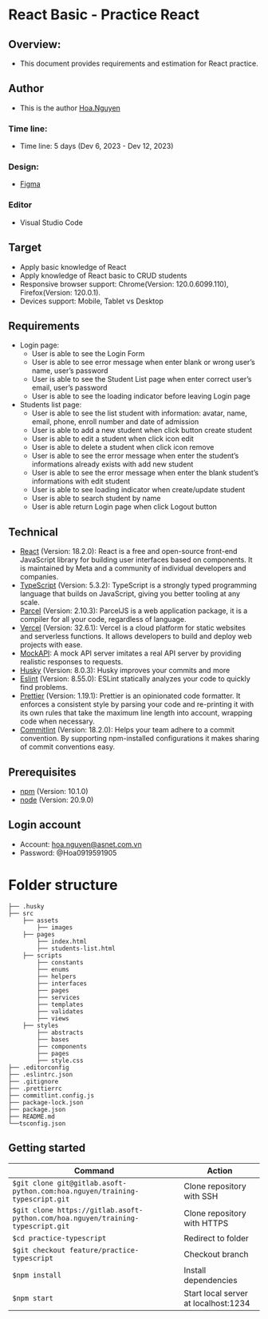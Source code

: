 # React Basic - Practice React

## Overview:

- This document provides requirements and estimation for React practice.

## Author

- This is the author [Hoa.Nguyen](https://gitlab.asoft-python.com/hoa.nguyen)

### Time line:

- Time line: 5 days (Dev 6, 2023 - Dev 12, 2023)

### Design:

- [Figma](<https://www.figma.com/file/LjWaG6ZiQnSajtQ18EoCZ3/Crud-Operations-(Community)?type=design&node-id=0-1&mode=design&t=S6ArtZu7LgN33w4B-0>)

### Editor

- Visual Studio Code

## Target

- Apply basic knowledge of React
- Apply knowledge of React basic to CRUD students
- Responsive browser support: Chrome(Version: 120.0.6099.110), Firefox(Version: 120.0.1).
- Devices support: Mobile, Tablet vs Desktop

## Requirements

- Login page:
  - User is able to see the Login Form
  - User is able to see error message when enter blank or wrong user’s name, user’s password
  - User is able to see the Student List page when enter correct user’s email, user’s password
  - User is able to see the loading indicator before leaving Login page
- Students list page:
  - User is able to see the list student with information: avatar, name, email, phone, enroll number and date of admission
  - User is able to add a new student when click button create student
  - User is able to edit a student when click icon edit
  - User is able to delete a student when click icon remove
  - User is able to see the error message when enter the student’s informations already exists with add new student
  - User is able to see the error message when enter the blank student’s informations with edit student
  - User is able to see loading indicator when create/update student
  - User is able to search student by name
  - User is able return Login page when click Logout button

## Technical

- [React](https://react.dev/) (Version: 18.2.0): React is a free and open-source front-end JavaScript library for building user interfaces based on components. It is maintained by Meta and a community of individual developers and companies.
- [TypeScript](https://www.typescriptlang.org/) (Version: 5.3.2): TypeScript is a strongly typed programming language that builds on JavaScript, giving you better tooling at any scale.
- [Parcel](https://parceljs.org/) (Version: 2.10.3): ParcelJS is a web application package, it is a compiler for all your code, regardless of language.
- [Vercel](https://vercel.com/) (Version: 32.6.1): Vercel is a cloud platform for static websites and serverless functions. It allows developers to build and deploy web projects with ease.
- [MockAPI](https://mockapi.io): A mock API server imitates a real API server by providing realistic responses to requests.
- [Husky](https://www.npmjs.com/package/husky) (Version: 8.0.3): Husky improves your commits and more
- [Eslint](https://eslint.org/) (Version: 8.55.0): ESLint statically analyzes your code to quickly find problems.
- [Prettier](https://prettier.io/) (Version: 1.19.1): Prettier is an opinionated code formatter. It enforces a consistent style by parsing your code and re-printing it with its own rules that take the maximum line length into account, wrapping code when necessary.
- [Commitlint](https://commitlint.js.org/#/) (Version: 18.2.0): Helps your team adhere to a commit convention. By supporting npm-installed configurations it makes sharing of commit conventions easy.

## Prerequisites

- [npm](https://www.npmjs.com/) (Version: 10.1.0)
- [node](https://nodejs.org/en) (Version: 20.9.0)

## Login account

- Account: hoa.nguyen@asnet.com.vn
- Password: @Hoa0919591905

# Folder structure

```
├── .husky
├── src
    ├── assets
        ├── images
    ├── pages
        ├── index.html
        ├── students-list.html
    ├── scripts
        ├── constants
        ├── enums
        ├── helpers
        ├── interfaces
        ├── pages
        ├── services
        ├── templates
        ├── validates
        ├── views
    ├── styles
        ├── abstracts
        ├── bases
        ├── components
        ├── pages
        ├── style.css
├── .editorconfig
├── .eslintrc.json
├── .gitignore
├── .prettierrc
├── commitlint.config.js
├── package-lock.json
├── package.json
├── README.md
└──tsconfig.json
```

## Getting started

| **Command**                                                                     | **Action**                           |
| ------------------------------------------------------------------------------- | ------------------------------------ |
| `$git clone git@gitlab.asoft-python.com:hoa.nguyen/training-typescript.git`     | Clone repository with SSH            |
| `$git clone https://gitlab.asoft-python.com/hoa.nguyen/training-typescript.git` | Clone repository with HTTPS          |
| `$cd practice-typescript`                                                       | Redirect to folder                   |
| `$git checkout feature/practice-typescript`                                     | Checkout branch                      |
| `$npm install`                                                                  | Install dependencies                 |
| `$npm start`                                                                    | Start local server at localhost:1234 |
